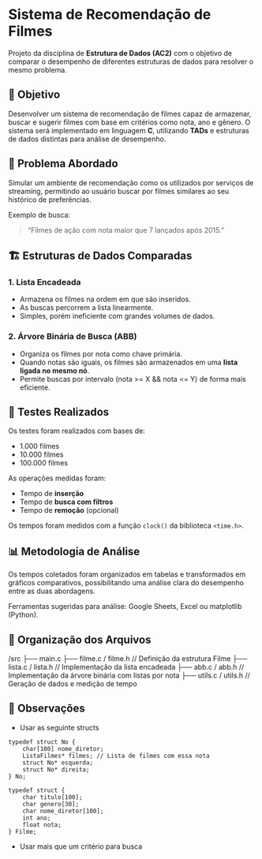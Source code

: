 # Sistema de Recomendação de Filmes

Projeto da disciplina de **Estrutura de Dados (AC2)** com o objetivo de comparar o desempenho de diferentes estruturas de dados para resolver o mesmo problema.

## 🎯 Objetivo

Desenvolver um sistema de recomendação de filmes capaz de armazenar, buscar e sugerir filmes com base em critérios como nota, ano e gênero. O sistema será implementado em linguagem **C**, utilizando **TADs** e estruturas de dados distintas para análise de desempenho.

## 🧠 Problema Abordado

Simular um ambiente de recomendação como os utilizados por serviços de streaming, permitindo ao usuário buscar por filmes similares ao seu histórico de preferências.

Exemplo de busca:
> “Filmes de ação com nota maior que 7 lançados após 2015.”

## 🏗️ Estruturas de Dados Comparadas

### 1. Lista Encadeada
- Armazena os filmes na ordem em que são inseridos.
- As buscas percorrem a lista linearmente.
- Simples, porém ineficiente com grandes volumes de dados.

### 2. Árvore Binária de Busca (ABB)
- Organiza os filmes por nota como chave primária.
- Quando notas são iguais, os filmes são armazenados em uma **lista ligada no mesmo nó**.
- Permite buscas por intervalo (nota >= X && nota <= Y) de forma mais eficiente.

## 🧪 Testes Realizados

Os testes foram realizados com bases de:
- 1.000 filmes
- 10.000 filmes
- 100.000 filmes

As operações medidas foram:
- Tempo de **inserção**
- Tempo de **busca com filtros**
- Tempo de **remoção** (opcional)

Os tempos foram medidos com a função `clock()` da biblioteca `<time.h>`.

## 📊 Metodologia de Análise

Os tempos coletados foram organizados em tabelas e transformados em gráficos comparativos, possibilitando uma análise clara do desempenho entre as duas abordagens.

Ferramentas sugeridas para análise: Google Sheets, Excel ou matplotlib (Python).

## 🧩 Organização dos Arquivos

/src
├── main.c
├── filme.c / filme.h // Definição da estrutura Filme
├── lista.c / lista.h // Implementação da lista encadeada
├── abb.c / abb.h // Implementação da árvore binária com listas por nota
├── utils.c / utils.h // Geração de dados e medição de tempo

## 💬 Observações

- Usar as seguinte structs

```
typedef struct No {
    char[100] nome_diretor;
    ListaFilmes* filmes; // Lista de filmes com essa nota
    struct No* esquerda;
    struct No* direita;
} No;

typedef struct {
    char titulo[100];
    char genero[30];
    char nome_diretor[100];
    int ano;
    float nota;
} Filme;
```
- Usar mais que um critério para busca